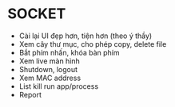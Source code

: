 # SOCKET

- Cài lại UI đẹp hơn, tiện hơn (theo ý thầy)
- Xem cây thư mục, cho phép copy, delete file
- Bắt phím nhấn, khóa bàn phím
- Xem live màn hình
- Shutdown, logout
- Xem MAC address
- List kill run app/process
- Report